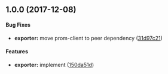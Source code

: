 <a name="1.0.0"></a>
## 1.0.0 (2017-12-08)


#### Bug Fixes

* **exporter:** move prom-client to peer dependency ([31d97c21](git+https://github.com/hekike/knex-prometheus-exporter.git/commit/31d97c21))


#### Features

* **exporter:** implement ([150da51d](git+https://github.com/hekike/knex-prometheus-exporter.git/commit/150da51d))

